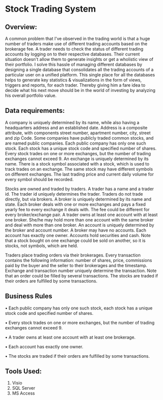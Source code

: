 # Stock Trading System

## Overview:

A common problem that I've observed in the trading world is that a huge number of traders make use of different trading accounts based on the brokerage fee. A trader needs to check the status of different trading accounts by logging on to their respective databases. Their current situation doesn't allow them to generate insights or get a wholistic view of their portfolio.
I solve this hassle of managing different databases by designing a single database that consolidates all the trading accounts of a particular user on a unified platform. This single place for all the databases helps to generate key statistics & visualizations in the form of views, triggers and reports, for each trader. Thereby giving him a fare idea to decide what his next move should be in the world of investing by analyzing his overall portfolio value.

## Data requirements:

A company is uniquely determined by its name, while also having a headquarters address and an established date. Address is a composite attribute, with components street number, apartment number, city, street and zip Code. Some companies have publicly traded common stocks, and are named public companies. Each public company has only one such stock. Each stock has a unique stock code and specified number of shares. Every stock trades on one or more exchanges, but the number of trading exchanges cannot exceed 9. An exchange is uniquely determined by its name. There is a stock symbol associated with a stock, which is used to track trades on an exchange. The same stock may have different symbols on different exchanges. The last trading price and current daily volume for every symbol should be recorded.

Stocks are owned and traded by traders. A trader has a name and a trader id. The trader id uniquely determines the trader. Traders do not trade directly, but via brokers. A broker is uniquely determined by its name and state. Each broker deals with one or more exchanges and pays a fixed yearly fee to every exchange it deals with. The fee could be different for every broker/exchange pair. A trader owns at least one account with at least one broker. She/he may hold more than one account with the same broker and deal with more than one broker. An account is uniquely determined by the broker and account number. A broker may have no accounts. Each account has exactly one owner. Accounts hold securities and cash. Note that a stock bought on one exchange could be sold on another, so it is stocks, not symbols, which are held.

Traders place trading orders via their brokerages. Every transaction contains the following information: number of shares, price, commissions paid by the buyer and the seller to their brokerages and the timestamp. Exchange and transaction number uniquely determine the transaction. Note that an order could be filled by several transactions. The stocks are traded if their orders are fulfilled by some transactions.

## Business Rules

•	Each public company has only one such stock, each stock has a unique stock code and specified number of shares.

•	Every stock trades on one or more exchanges, but the number of trading exchanges cannot exceed 9.

•	A trader owns at least one account with at least one brokerage.

•	Each account has exactly one owner.

•	The stocks are traded if their orders are fulfilled by some transactions.

## Tools Used: 
1. Visio
2. SQL Server
3. MS Access

